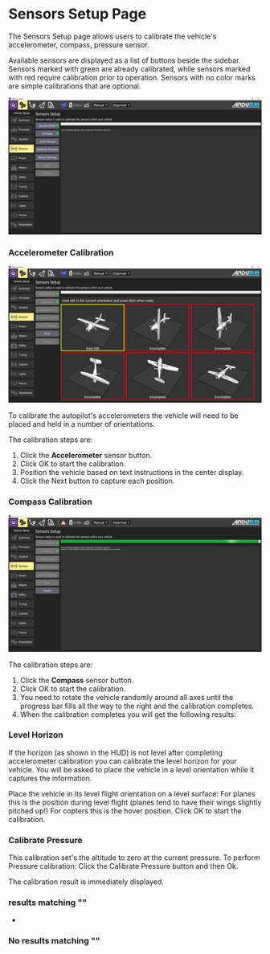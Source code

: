 # Sensors Setup Page

The Sensors Setup page allows users to calibrate the vehicle's accelerometer, compass, pressure sensor.

Available sensors are displayed as a list of buttons beside the sidebar. Sensors marked with green are already calibrated, while sensors marked with red require calibration prior to operation. Sensors with no color marks are simple calibrations that are optional.

![](<../../.gitbook/assets/reference ardusub sensors>)

### Accelerometer Calibration <a href="#accelerometer-calibration" id="accelerometer-calibration"></a>

![](<../../.gitbook/assets/reference ardusub sensors accelerometer>)

To calibrate the autopilot's accelerometers the vehicle will need to be placed and held in a number of orientations.

The calibration steps are:

1. Click the **Accelerometer** sensor button.
2. Click OK to start the calibration.
3. Position the vehicle based on text instructions in the center display.
4. Click the Next button to capture each position.

### Compass Calibration <a href="#compass-calibration" id="compass-calibration"></a>

![](<../../.gitbook/assets/reference ardusub sensors compass>)

The calibration steps are:

1. Click the **Compass** sensor button.
2. Click OK to start the calibration.
3. You need to rotate the vehicle randomly around all axes until the progress bar fills all the way to the right and the calibration completes.
4. When the calibration completes you will get the following results:

### Level Horizon <a href="#level-horizon" id="level-horizon"></a>

If the horizon (as shown in the HUD) is not level after completing accelerometer calibration you can calibrate the level horizon for your vehicle. You will be asked to place the vehicle in a level orientation while it captures the information.

Place the vehicle in its level flight orientation on a level surface: For planes this is the position during level flight (planes tend to have their wings slightly pitched up!) For copters this is the hover position. Click OK to start the calibration.

### Calibrate Pressure <a href="#calibrate-pressure" id="calibrate-pressure"></a>

This calibration set's the altitude to zero at the current pressure. To perform Pressure calibration: Click the Calibrate Pressure button and then Ok.

The calibration result is immediately displayed.

### results matching ""

*

### No results matching ""
